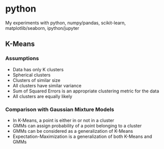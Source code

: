 # python
My experiments with python, numpy/pandas, scikit-learn, matplotlib/seaborn, ipython/jupyter


## K-Means

### Assumptions
* Data has only K clusters
* Spherical clusters
* Clusters of similar size
* All clusters have similar variance
* Sum of Squared Errors is an appropriate clustering metric for the data
* All clusters are equally likely

### Comparison with Gaussian Mixture Models
* In K-Means, a point is either in or not in a cluster 
* GMMs can assign probability of a point belonging to a cluster
* GMMs can be considered as a generalization of K-Means
* Expectation-Maximization is a generalization of both K-Means and GMMs

